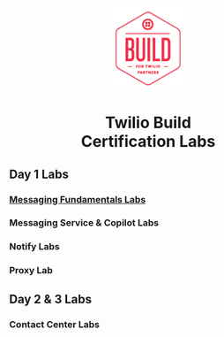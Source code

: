 <p align="center" style="color: #343a40">
  <img src="/assets/images/build-logo.png/" alt="Twilio Build" height="150" width="150">
  <h1 align="center">Twilio Build <br> Certification Labs</h1>
</p>

## Day 1 Labs
### [Messaging Fundamentals Labs](/labs/messaging-fundamentals/README.md)
### Messaging Service & Copilot Labs
### Notify Labs
### Proxy Lab
## Day 2 & 3 Labs
### Contact Center Labs
